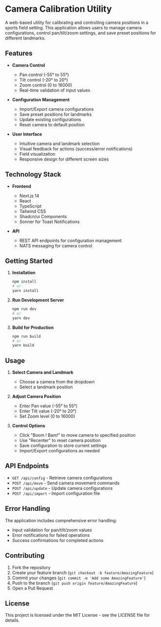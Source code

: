 # Camera Calibration Utility

A web-based utility for calibrating and controlling camera positions in a sports field setting. This application allows users to manage camera configurations, control pan/tilt/zoom settings, and save preset positions for different landmarks.

## Features

- **Camera Control**
  - Pan control (-55° to 55°)
  - Tilt control (-20° to 20°)
  - Zoom control (0 to 16000)
  - Real-time validation of input values

- **Configuration Management**
  - Import/Export camera configurations
  - Save preset positions for landmarks
  - Update existing configurations
  - Reset camera to default position

- **User Interface**
  - Intuitive camera and landmark selection
  - Visual feedback for actions (success/error notifications)
  - Field visualization
  - Responsive design for different screen sizes

## Technology Stack

- **Frontend**
  - Next.js 14
  - React
  - TypeScript
  - Tailwind CSS
  - Shadcn/ui Components
  - Sonner for Toast Notifications

- **API**
  - REST API endpoints for configuration management
  - NATS messaging for camera control

## Getting Started

1. **Installation**
   ```bash
   npm install
   # or
   yarn install
   ```

2. **Run Development Server**
   ```bash
   npm run dev
   # or
   yarn dev
   ```

3. **Build for Production**
   ```bash
   npm run build
   # or
   yarn build
   ```

## Usage

1. **Select Camera and Landmark**
   - Choose a camera from the dropdown
   - Select a landmark position

2. **Adjust Camera Position**
   - Enter Pan value (-55° to 55°)
   - Enter Tilt value (-20° to 20°)
   - Set Zoom level (0 to 16000)

3. **Control Options**
   - Click "Boom ! Bam!" to move camera to specified position
   - Use "Recenter" to reset camera position
   - Save configuration to store current settings
   - Import/Export configurations as needed

## API Endpoints

- `GET /api/config` - Retrieve camera configurations
- `POST /api/move` - Send camera movement commands
- `POST /api/update` - Update camera configurations
- `POST /api/import` - Import configuration file

## Error Handling

The application includes comprehensive error handling:
- Input validation for pan/tilt/zoom values
- Error notifications for failed operations
- Success confirmations for completed actions

## Contributing

1. Fork the repository
2. Create your feature branch (`git checkout -b feature/AmazingFeature`)
3. Commit your changes (`git commit -m 'Add some AmazingFeature'`)
4. Push to the branch (`git push origin feature/AmazingFeature`)
5. Open a Pull Request

## License

This project is licensed under the MIT License - see the LICENSE file for details.
